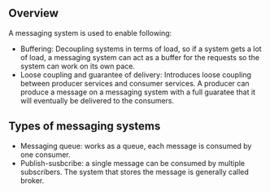 ## Overview
A messaging system is used to enable following:
- Buffering: Decoupling systems in terms of load, so if a system gets a lot of load, a messaging system can act as a buffer for the requests so the system can work on its own pace.
- Loose coupling and guarantee of delivery: Introduces loose coupling between producer services and consumer services. A producer can produce a message on a messaging system with a full guaratee that it will eventually be delivered to the consumers.

## Types of messaging systems
- Messaging queue: works as a queue, each message is consumed by one consumer.
- Publish-susbcribe: a single message can be consumed by multiple subscribers. The system that stores the message is generally called broker.
